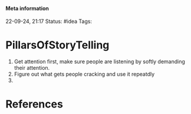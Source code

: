 #### Meta information
22-09-24, 21:17
Status: #idea
Tags: 





# PillarsOfStoryTelling

1) Get attention first, make sure people are listening by softly demanding their attention.
2) Figure out what gets people cracking and use it repeatdly
3) 





# References

